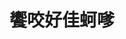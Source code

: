 ---
title: "饗咬好佳蚵嗲"
description: "饗咬好佳蚵嗲"
layout: shop
keywords:
  - 美食競賽
  - 台灣美食
  - 美食精選
datePublished: "2025-06-30"
dateModified: "2025-07-04"
city: "台北市"
district: "中正區"
address: "台北市中正區中華路二段315巷4弄"
phone: "0223017039"
geo: "25.028946816401444, 121.5062926490029"
google_map: "https://maps.app.goo.gl/bkPyU9uAjAtzuAof6"
footinder: "https://footinder.com.tw/%e5%8f%b0%e5%8c%97%e5%b8%82%e4%b8%ad%e6%ad%a3%e5%8d%80/175422/"
official: "https://www.facebook.com/profile.php?id=100071248564530"
award:
  - name: "夜市王"
    year: "2024"
    entries:
      - nightMarket: "南機場夜市"
        food_type: "老字號"
        rank: "第二名"

---